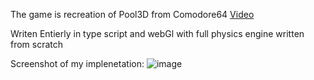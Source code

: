 The game is recreation of Pool3D from Comodore64
[Video](https://www.youtube.com/watch?v=G24dmIHj8O4)

Writen Entierly in type script and webGl with full physics engine written from scratch

Screenshot of my implenetation:
![image](https://github.com/user-attachments/assets/205ba91d-73af-4d50-93c5-7b136d940c41)
